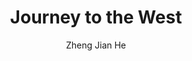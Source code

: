 --- 
slug: "journey-to-the-west"
title: "Journey to the West"
publishdate: "2018-12-30"
src: "https://365manga.net/manga/journey-to-the-west"
author: "Zheng Jian He"
image: "https://data.365manga.net/images/thumbnails/32622-journey-to-the-west.jpg"
tags: ["Action","Adventure","Fantasy","Martial arts","Shounen","Shounen ai"]
chapters: ["Chapter 44 ","Chapter 43: The Giant Bird And The Dragon ","Chapter 42: Iron Steel Body ","Chapter 41: Giant Country ","Chapter 40 ","Chapter 39: The Merciless Trial ","Chapter 38: Reason ","Chapter 37: Goodbye Son Wu Kong ","Chapter 36: Boundless Transformation: 3","000 Worlds Of Existence ","Chapter 35: Revival Of The Ape King ","Chapter 34: Meeting After A Long Separation ","Chapter 33: The Unrivaled Knight ","Chapter 32: The Graveyard Guardian ","Chapter 31: Heaven's Strongest Knight ","Chapter 30: The Undefeated Knight ","Chapter 29 ","Chapter 28 ","Chapter 27 ","Chapter 26 ","Chapter 25 ","Chapter 24 ","Chapter 23 ","Chapter 22 ","Chapter 21 ","Chapter 20 ","Chapter 19 ","Chapter 18 ","Chapter 17 ","Chapter 16 ","Chapter 15 ","Chapter 14 ","Chapter 13: Soul Awakening ","Chapter 12: Hell Chanting ","Chapter 11: A Different Color "," Chapter 10: The Trail Of Demons ","Chapter 9: The Sinful White Dragon Horse ","Chapter 8: Entering And Leaving Society ","Chapter 7: Not For The People But For Myself ","Chapter 6: Undying Heart ","Chapter 5: Searching For The Grand Master Tang Sangzan ","Chapter 4: The Legend Of The White Wolf's Beginnings"," Bai Lang Returning Sut... ","Chapter 3: Secret Of The Sutra ","Chapter 2 ","Chapter 1"]
chapterlinks: ["https://365manga.net/journey-to-the-west/chapter-44.html","https://365manga.net/journey-to-the-west/chapter-43.html","https://365manga.net/journey-to-the-west/chapter-42.html","https://365manga.net/journey-to-the-west/chapter-41.html","https://365manga.net/journey-to-the-west/chapter-40.html","https://365manga.net/journey-to-the-west/chapter-39.html","https://365manga.net/journey-to-the-west/chapter-38.html","https://365manga.net/journey-to-the-west/chapter-37.html","https://365manga.net/journey-to-the-west/chapter-36.html","https://365manga.net/journey-to-the-west/chapter-35.html","https://365manga.net/journey-to-the-west/chapter-34.html","https://365manga.net/journey-to-the-west/chapter-33.html","https://365manga.net/journey-to-the-west/chapter-32.html","https://365manga.net/journey-to-the-west/chapter-31.html","https://365manga.net/journey-to-the-west/chapter-30.html","https://365manga.net/journey-to-the-west/chapter-29.html","https://365manga.net/journey-to-the-west/chapter-28.html","https://365manga.net/journey-to-the-west/chapter-27.html","https://365manga.net/journey-to-the-west/chapter-26.html","https://365manga.net/journey-to-the-west/chapter-25.html","https://365manga.net/journey-to-the-west/chapter-24.html","https://365manga.net/journey-to-the-west/chapter-23.html","https://365manga.net/journey-to-the-west/chapter-22.html","https://365manga.net/journey-to-the-west/chapter-21.html","https://365manga.net/journey-to-the-west/chapter-20.html","https://365manga.net/journey-to-the-west/chapter-19.html","https://365manga.net/journey-to-the-west/chapter-18.html","https://365manga.net/journey-to-the-west/chapter-17.html","https://365manga.net/journey-to-the-west/chapter-16.html","https://365manga.net/journey-to-the-west/chapter-15.html","https://365manga.net/journey-to-the-west/chapter-14.html","https://365manga.net/journey-to-the-west/chapter-13.html","https://365manga.net/journey-to-the-west/chapter-12.html","https://365manga.net/journey-to-the-west/chapter-11.html","https://365manga.net/journey-to-the-west/chapter-10.html","https://365manga.net/journey-to-the-west/chapter-9.html","https://365manga.net/journey-to-the-west/chapter-8.html","https://365manga.net/journey-to-the-west/chapter-7.html","https://365manga.net/journey-to-the-west/chapter-6.html","https://365manga.net/journey-to-the-west/chapter-5.html","https://365manga.net/journey-to-the-west/chapter-4.html","https://365manga.net/journey-to-the-west/chapter-3.html","https://365manga.net/journey-to-the-west/chapter-2.html","https://365manga.net/journey-to-the-west/chapter-1.html"]
description: "The journey to the West was a conspiracy of heaven! After Sutra (Buddhist sacred texts) went missing for more than a decade, Heaven sent its army to search, in order not to let the Sutra once again fall into the hands of heaven, the journey to West begins again."
---